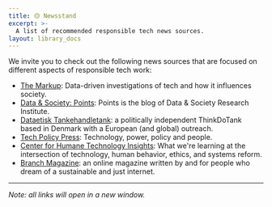 ```yaml
---
title: 🟡 Newsstand
excerpt: >-
  A list of recommended responsible tech news sources.
layout: library_docs
---
```


We invite you to check out the following news sources that are focused on different aspects of responsible tech work:

- [The Markup](https://themarkup.org/): Data-driven investigations of tech and how it influences society.
- [Data & Society: Points](https://points.datasociety.net/): Points is the blog of Data & Society Research Institute.
- [Dataetisk Tankehandletank](https://dataethics.eu/): a politically independent ThinkDoTank based in Denmark with a European (and global) outreach.
- [Tech Policy Press](https://techpolicy.press/): Technology, power, policy and people.
- [Center for Humane Technology Insights](https://www.humanetech.com/insights): What we're learning at the intersection of technology, human behavior, ethics, and systems reform.
- [Branch Magazine](https://branch.climateaction.tech/): an online magazine written by and for people who dream of a sustainable and just internet.

***

*Note: all links will open in a new window.*
